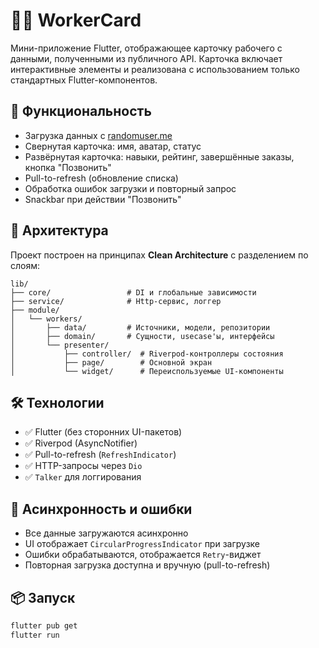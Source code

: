 # 👷‍♂️ WorkerCard

Мини-приложение Flutter, отображающее карточку рабочего с данными, полученными из публичного API. Карточка включает интерактивные элементы и реализована с использованием только стандартных Flutter-компонентов.

## 🚀 Функциональность

- Загрузка данных с [randomuser.me](https://randomuser.me)
- Свернутая карточка: имя, аватар, статус
- Развёрнутая карточка: навыки, рейтинг, завершённые заказы, кнопка "Позвонить"
- Pull-to-refresh (обновление списка)
- Обработка ошибок загрузки и повторный запрос
- Snackbar при действии "Позвонить"

## 🧱 Архитектура

Проект построен на принципах **Clean Architecture** с разделением по слоям:

```
lib/
├── core/                 # DI и глобальные зависимости
├── service/              # Http-сервис, логгер
├── module/
│   └── workers/
│       ├── data/         # Источники, модели, репозитории
│       ├── domain/       # Сущности, usecase'ы, интерфейсы
│       └── presenter/
│           ├── controller/  # Riverpod-контроллеры состояния
│           ├── page/        # Основной экран
│           └── widget/      # Переиспользуемые UI-компоненты
```



## 🛠 Технологии

- ✅ Flutter (без сторонних UI-пакетов)
- ✅ Riverpod (AsyncNotifier)
- ✅ Pull-to-refresh (`RefreshIndicator`)
- ✅ HTTP-запросы через `Dio`
- ✅ `Talker` для логгирования

## 🧪 Асинхронность и ошибки

- Все данные загружаются асинхронно
- UI отображает `CircularProgressIndicator` при загрузке
- Ошибки обрабатываются, отображается `Retry`-виджет
- Повторная загрузка доступна и вручную (pull-to-refresh)

## 📦 Запуск

```bash
flutter pub get
flutter run
